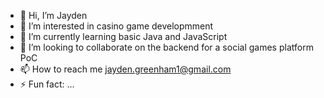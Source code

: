 - 👋 Hi, I’m Jayden
- 👀 I’m interested in casino game developmment
- 🌱 I’m currently learning basic Java and JavaScript
- 💞️ I’m looking to collaborate on the backend for a social games platform PoC
- 📫 How to reach me jayden.greenham1@gmail.com
- ⚡ Fun fact: ...

<!---
jaaaaayden/jaaaaayden is a ✨ special ✨ repository because its `README.md` (this file) appears on your GitHub profile.
You can click the Preview link to take a look at your changes.
--->
